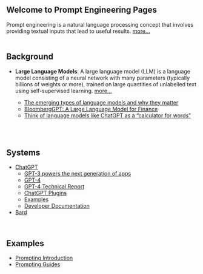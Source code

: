 ## Welcome to Prompt Engineering Pages  

Prompt engineering is a natural language processing concept that involves providing textual inputs that lead to useful results.  [more...](https://en.wikipedia.org/wiki/Prompt_engineering)  
<br>

## Background
- **Large Language Models**: A large language model (LLM) is a language model consisting of a neural network with many parameters (typically billions of weights or more), trained on large quantities of unlabelled text using self-supervised learning.  [more...](https://en.wikipedia.org/wiki/Large_language_model)

  - [The emerging types of language models and why they matter
  ](https://techcrunch.com/2022/04/28/the-emerging-types-of-language-models-and-why-they-matter/)
  - [BloombergGPT: A Large Language Model for Finance](https://doi.org/10.48550/arXiv.2303.17564)
  - [Think of language models like ChatGPT as a “calculator for words”](https://simonwillison.net/2023/Apr/2/calculator-for-words/)
<br>
<br>


## Systems
- [ChatGPT](https://chat.openai.com/chat)
  - [GPT-3 powers the next generation of apps](https://openai.com/blog/gpt-3-apps) 
  - [GPT-4](https://openai.com/product/gpt-4) 
  - [GPT-4 Technical Report](https://doi.org/10.48550/arXiv.2303.08774)
  - [ChatGPT Plugins](https://platform.openai.com/docs/plugins/introduction)
  - [Examples](https://platform.openai.com/examples)
  - [Developer Documentation](https://platform.openai.com/docs/introduction)
- [Bard](https://bard.google.com/)  
<br>


## Examples
- [Prompting Introduction](https://github.com/dair-ai/Prompt-Engineering-Guide/blob/main/guides/prompts-intro.md)
- [Prompting Guides](https://github.com/dair-ai/Prompt-Engineering-Guide/tree/main/guides)
